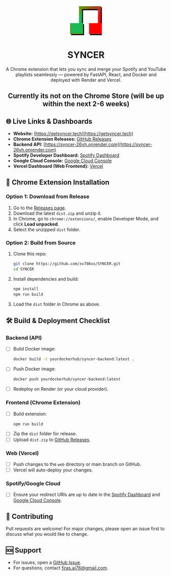 <div align="center">
<img src="frontend/public/icon128.png" width="100" alt="SYNCER Logo" />

# SYNCER

A Chrome extension that lets you sync and merge your Spotify and YouTube playlists seamlessly — powered by FastAPI, React, and Docker and deployed with Render and Vercel.
## Currently its not on the Chrome Store (will be up within the next 2-6 weeks)
</div>

## 🌐 Live Links & Dashboards

- **Website:** [https://getsyncer.tech](https://getsyncer.tech)
- **Chrome Extension Releases:** [GitHub Releases](https://github.com/xv786vx/SYNCER/releases)
- **Backend API:** [https://syncer-26vh.onrender.com](https://syncer-26vh.onrender.com)
- **Spotify Developer Dashboard:** [Spotify Dashboard](https://developer.spotify.com/dashboard/applications)
- **Google Cloud Console:** [Google Cloud Console](https://console.cloud.google.com/)
- **Vercel Dashboard (Web Frontend):** [Vercel](https://vercel.com/dashboard)

## 🧩 Chrome Extension Installation

### Option 1: Download from Release

1. Go to the [Releases page](https://github.com/xv786vx/SYNCER/releases).
2. Download the latest `dist.zip` and unzip it.
3. In Chrome, go to `chrome://extensions/`, enable Developer Mode, and click **Load unpacked**.
4. Select the unzipped `dist` folder.

### Option 2: Build from Source

1. Clone this repo:
   ```sh
   git clone https://github.com/xv786vx/SYNCER.git
   cd SYNCER
   ```
2. Install dependencies and build:
   ```sh
   npm install
   npm run build
   ```
3. Load the `dist` folder in Chrome as above.

## 🛠️ Build & Deployment Checklist

### Backend (API)

- [ ] Build Docker image:
  ```sh
  docker build -t yourdockerhub/syncer-backend:latest .
  ```
- [ ] Push Docker image:
  ```sh
  docker push yourdockerhub/syncer-backend:latest
  ```
- [ ] Redeploy on Render (or your cloud provider).

### Frontend (Chrome Extension)

- [ ] Build extension:
  ```sh
  npm run build
  ```
- [ ] Zip the `dist` folder for release.
- [ ] Upload `dist.zip` to [GitHub Releases](https://github.com/yourusername/yourrepo/releases).

### Web (Vercel)

- [ ] Push changes to the `web` directory or main branch on GitHub.
- [ ] Vercel will auto-deploy your changes.

### Spotify/Google Cloud

- [ ] Ensure your redirect URIs are up to date in the [Spotify Dashboard](https://developer.spotify.com/dashboard/applications) and [Google Cloud Console](https://console.cloud.google.com/).

## 🤝 Contributing

Pull requests are welcome! For major changes, please open an issue first to discuss what you would like to change.

## 🆘 Support

- For issues, open a [GitHub Issue](https://github.com/xv786vx/SYNCER/issues).
- For questions, contact firas.aj76@gmail.com.
